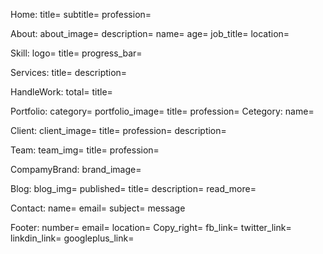 Home:
    title=
    subtitle=
    profession=

About:
    about_image=
    description=
    name=
    age=
    job_title=
    location=

Skill:
    logo=
    title=
    progress_bar=

Services:
    title=
    description=

HandleWork:
    total=
    title=

Portfolio:
    category=
    portfolio_image=
    title=
    profession=
    Cetegory:
        name=

Client:
    client_image=
    title=
    profession=
    description=

Team:
    team_img=
    title=
    profession=

CompamyBrand:
    brand_image=

Blog:
    blog_img=
    published=
    title=
    description=
    read_more=

Contact:
    name=
    email=
    subject=
    message

Footer:
    number=
    email=
    location=
    Copy_right=
    fb_link=
    twitter_link=
    linkdin_link=
    googleplus_link=


